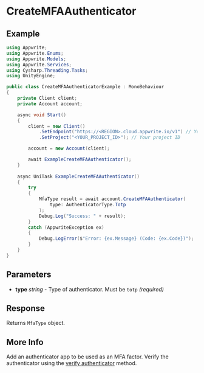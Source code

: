 # CreateMFAAuthenticator

## Example

```csharp
using Appwrite;
using Appwrite.Enums;
using Appwrite.Models;
using Appwrite.Services;
using Cysharp.Threading.Tasks;
using UnityEngine;

public class CreateMFAAuthenticatorExample : MonoBehaviour
{
    private Client client;
    private Account account;

    async void Start()
    {
        client = new Client()
            .SetEndpoint("https://<REGION>.cloud.appwrite.io/v1") // Your API Endpoint
            .SetProject("<YOUR_PROJECT_ID>"); // Your project ID

        account = new Account(client);

        await ExampleCreateMFAAuthenticator();
    }
    
    async UniTask ExampleCreateMFAAuthenticator()
    {
        try
        {
            MfaType result = await account.CreateMFAAuthenticator(
                type: AuthenticatorType.Totp
            );
            Debug.Log("Success: " + result);
        }
        catch (AppwriteException ex)
        {
            Debug.LogError($"Error: {ex.Message} (Code: {ex.Code})");
        }
    }
}
```

## Parameters

- **type** *string* - Type of authenticator. Must be `totp` *(required)* 

## Response

Returns `MfaType` object.
## More Info

Add an authenticator app to be used as an MFA factor. Verify the authenticator using the [verify authenticator](/docs/references/cloud/client-web/account#updateMfaAuthenticator) method.

